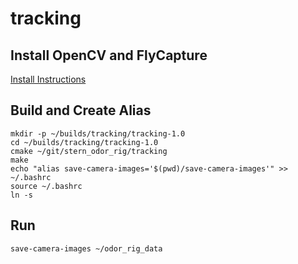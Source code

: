 tracking
========

Install OpenCV and FlyCapture
-----------------------------

[Install Instructions](./INSTALL_XUBUNTU.md)

Build and Create Alias
----------------------

```shell
mkdir -p ~/builds/tracking/tracking-1.0
cd ~/builds/tracking/tracking-1.0
cmake ~/git/stern_odor_rig/tracking
make
echo "alias save-camera-images='$(pwd)/save-camera-images'" >> ~/.bashrc
source ~/.bashrc
ln -s 
```

Run
---

```shell
save-camera-images ~/odor_rig_data
```
